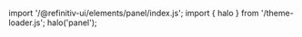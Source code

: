 <!--
type: template
name: panel
-->

import '/@refinitiv-ui/elements/panel/index.js';
import { halo } from '/theme-loader.js';
halo('panel');
